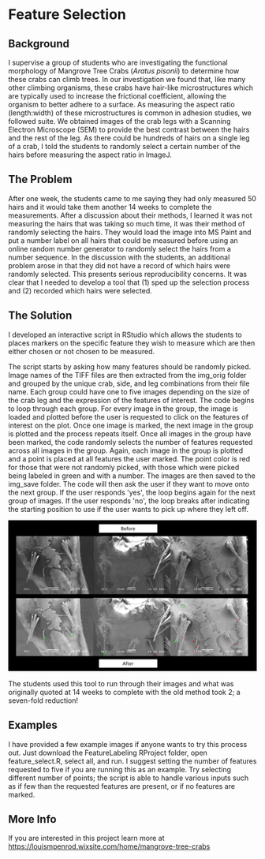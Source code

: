 # Feature Selection

## Background
I supervise a group of students who are investigating the functional morphology of Mangrove Tree Crabs (*Aratus pisonii*) to determine how these crabs can climb trees. In our investigation we found that, like many other climbing organisms, these crabs have hair-like microstructures which are typically used to increase the frictional coefficient, allowing the organism to better adhere to a surface. As measuring the aspect ratio (length:width) of these microstructures is common in adhesion studies, we followed suite. We obtained images of the crab legs with a Scanning Electron Microscope (SEM) to provide the best contrast between the hairs and the rest of the leg. As there could be hundreds of hairs on a single leg of a crab, I told the students to randomly select a certain number of the hairs before measuring the aspect ratio in ImageJ.

## The Problem
After one week, the students came to me saying they had only measured 50 hairs and it would take them another 14 weeks to complete the measurements. After a discussion about their methods, I learned it was not measuring the hairs that was taking so much time, it was their method of randomly selecting the hairs. They would load the image into MS Paint and put a number label on all hairs that could be measured before using an online random number generator to randomly select the hairs from a number sequence. In the discussion with the students, an additional problem arose in that they did not have a record of which hairs were randomly selected.  This presents serious reproducibility concerns. It was clear that I needed to develop a tool that (1) sped up the selection process and (2) recorded which hairs were selected.

## The Solution
I developed an interactive script in RStudio which allows the students to places markers on the specific feature they wish to measure which are then either chosen or not chosen to be measured.

The script starts by asking how many features should be randomly picked.  Image names of the TIFF files are then extracted from the img_orig folder and grouped by the unique crab, side, and leg combinations from their file name. Each group could have one to five images depending on the size of the crab leg and the expression of the features of interest. The code begins to loop through each group. For every image in the group, the image is loaded and plotted before the user is requested to click on the features of interest on the plot. Once one image is marked, the next image in the group is plotted and the process repeats itself. Once all images in the group have been marked, the code randomly selects the number of features requested across all images in the group. Again, each image in the group is plotted and a point is placed at all features the user marked. The point color is red for those that were not randomly picked, with those which were picked being labeled in green and with a number. The images are then saved to the img_save folder. The code will then ask the user if they want to move onto the next group. If the user responds 'yes', the loop begins again for the next group of images. If the user responds 'no', the loop breaks after indicating the starting position to use if the user wants to pick up where they left off.

![Leg Markup](./images/leg_markup.png)


The students used this tool to run through their images and what was originally quoted at 14 weeks to complete with the old method took 2; a seven-fold reduction!

## Examples
I have provided a few example images if anyone wants to try this process out. Just download the FeatureLabeling RProject folder, open feature_select.R, select all, and run. I suggest setting the number of features requested to five if you are running this as an example. Try selecting different number of points; the script is able to handle various inputs such as if few than the requested features are present, or if no features are marked.

## More Info
If you are interested in this project learn more at https://louismpenrod.wixsite.com/home/mangrove-tree-crabs
